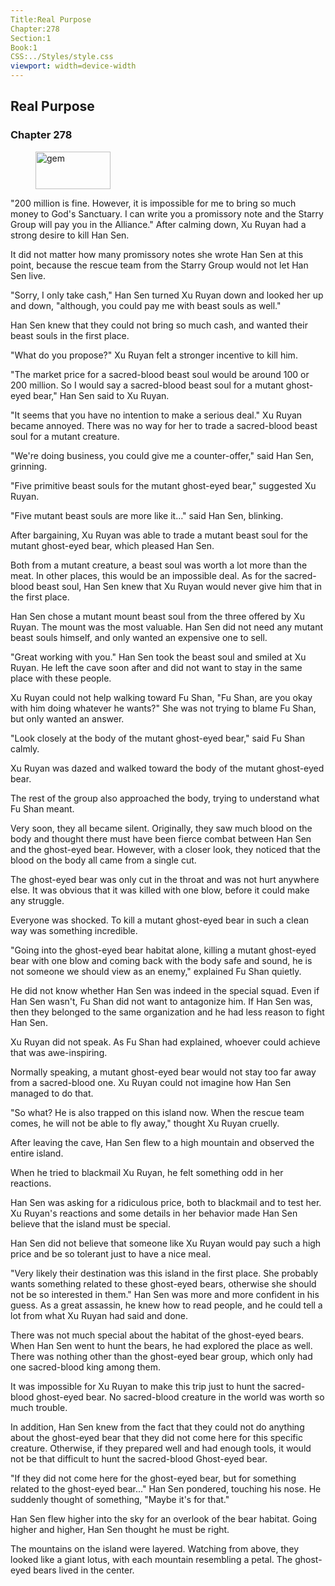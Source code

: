 ```yaml
---
Title:Real Purpose 
Chapter:278 
Section:1 
Book:1 
CSS:../Styles/style.css 
viewport: width=device-width
---
```

  
## Real Purpose
### Chapter 278
  
<figure>
	<img src="../Images/gem.gif" alt="gem" id="gem" width="120" height="60" />
</figure>
  

  
"200 million is fine. However, it is impossible for me to bring so much money to God's Sanctuary. I can write you a promissory note and the Starry Group will pay you in the Alliance." After calming down, Xu Ruyan had a strong desire to kill Han Sen.

It did not matter how many promissory notes she wrote Han Sen at this point, because the rescue team from the Starry Group would not let Han Sen live.

"Sorry, I only take cash," Han Sen turned Xu Ruyan down and looked her up and down, "although, you could pay me with beast souls as well."

Han Sen knew that they could not bring so much cash, and wanted their beast souls in the first place.

"What do you propose?" Xu Ruyan felt a stronger incentive to kill him.

"The market price for a sacred-blood beast soul would be around 100 or 200 million. So I would say a sacred-blood beast soul for a mutant ghost-eyed bear," Han Sen said to Xu Ruyan.

"It seems that you have no intention to make a serious deal." Xu Ruyan became annoyed. There was no way for her to trade a sacred-blood beast soul for a mutant creature.

"We're doing business, you could give me a counter-offer," said Han Sen, grinning.

"Five primitive beast souls for the mutant ghost-eyed bear," suggested Xu Ruyan.

"Five mutant beast souls are more like it…" said Han Sen, blinking.

After bargaining, Xu Ruyan was able to trade a mutant beast soul for the mutant ghost-eyed bear, which pleased Han Sen.

Both from a mutant creature, a beast soul was worth a lot more than the meat. In other places, this would be an impossible deal. As for the sacred-blood beast soul, Han Sen knew that Xu Ruyan would never give him that in the first place.

Han Sen chose a mutant mount beast soul from the three offered by Xu Ruyan. The mount was the most valuable. Han Sen did not need any mutant beast souls himself, and only wanted an expensive one to sell.

"Great working with you." Han Sen took the beast soul and smiled at Xu Ruyan. He left the cave soon after and did not want to stay in the same place with these people.

Xu Ruyan could not help walking toward Fu Shan, "Fu Shan, are you okay with him doing whatever he wants?" She was not trying to blame Fu Shan, but only wanted an answer.

"Look closely at the body of the mutant ghost-eyed bear," said Fu Shan calmly.

Xu Ruyan was dazed and walked toward the body of the mutant ghost-eyed bear.

The rest of the group also approached the body, trying to understand what Fu Shan meant.

Very soon, they all became silent. Originally, they saw much blood on the body and thought there must have been fierce combat between Han Sen and the ghost-eyed bear. However, with a closer look, they noticed that the blood on the body all came from a single cut.

The ghost-eyed bear was only cut in the throat and was not hurt anywhere else. It was obvious that it was killed with one blow, before it could make any struggle.

Everyone was shocked. To kill a mutant ghost-eyed bear in such a clean way was something incredible.

"Going into the ghost-eyed bear habitat alone, killing a mutant ghost-eyed bear with one blow and coming back with the body safe and sound, he is not someone we should view as an enemy," explained Fu Shan quietly.

He did not know whether Han Sen was indeed in the special squad. Even if Han Sen wasn't, Fu Shan did not want to antagonize him. If Han Sen was, then they belonged to the same organization and he had less reason to fight Han Sen.

Xu Ruyan did not speak. As Fu Shan had explained, whoever could achieve that was awe-inspiring.

Normally speaking, a mutant ghost-eyed bear would not stay too far away from a sacred-blood one. Xu Ruyan could not imagine how Han Sen managed to do that.

"So what? He is also trapped on this island now. When the rescue team comes, he will not be able to fly away," thought Xu Ruyan cruelly.

After leaving the cave, Han Sen flew to a high mountain and observed the entire island.

When he tried to blackmail Xu Ruyan, he felt something odd in her reactions.

Han Sen was asking for a ridiculous price, both to blackmail and to test her. Xu Ruyan's reactions and some details in her behavior made Han Sen believe that the island must be special.

Han Sen did not believe that someone like Xu Ruyan would pay such a high price and be so tolerant just to have a nice meal.

"Very likely their destination was this island in the first place. She probably wants something related to these ghost-eyed bears, otherwise she should not be so interested in them." Han Sen was more and more confident in his guess. As a great assassin, he knew how to read people, and he could tell a lot from what Xu Ruyan had said and done.

There was not much special about the habitat of the ghost-eyed bears. When Han Sen went to hunt the bears, he had explored the place as well. There was nothing other than the ghost-eyed bear group, which only had one sacred-blood king among them.

It was impossible for Xu Ruyan to make this trip just to hunt the sacred-blood ghost-eyed bear. No sacred-blood creature in the world was worth so much trouble.

In addition, Han Sen knew from the fact that they could not do anything about the ghost-eyed bear that they did not come here for this specific creature. Otherwise, if they prepared well and had enough tools, it would not be that difficult to hunt the sacred-blood Ghost-eyed bear.

"If they did not come here for the ghost-eyed bear, but for something related to the ghost-eyed bear..." Han Sen pondered, touching his nose. He suddenly thought of something, "Maybe it's for that."

Han Sen flew higher into the sky for an overlook of the bear habitat. Going higher and higher, Han Sen thought he must be right.

The mountains on the island were layered. Watching from above, they looked like a giant lotus, with each mountain resembling a petal. The ghost-eyed bears lived in the center.